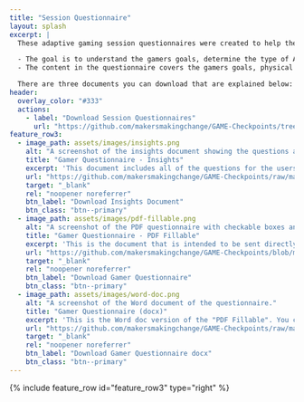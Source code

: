 ```yaml
---
title: "Session Questionnaire"
layout: splash
excerpt: |
  These adaptive gaming session questionnaires were created to help the GAME Checkpoint Leads collect the information prior to a gamers first session.

  - The goal is to understand the gamers goals, determine the type of AT to try in the first session, and to help document the process while working with a gamer.
  - The content in the questionnaire covers the gamers goals, physical and cognitive abilties, and environment/support information.

  There are three documents you can download that are explained below:
header:
  overlay_color: "#333"
  actions:
    - label: "Download Session Questionnaires"
      url: "https://github.com/makersmakingchange/GAME-Checkpoints/tree/main/Gaming_Session_Questionnaires" 
feature_row3:
  - image_path: assets/images/insights.png
    alt: "A screenshot of the insights document showing the questions along with a insight section below."
    title: "Gamer Questionnaire - Insights"
    excerpt: 'This document includes all of the questions for the users along with notes that MMC staff have added to give the GAME Checkpoint Lead more context to "why" the question is being asked.'
    url: "https://github.com/makersmakingchange/GAME-Checkpoints/raw/main/Gaming_Session_Questionnaires/Gamer%20Questionnaire%20-%20Insights.docx"
    target: "_blank"
    rel: "noopener noreferrer"
    btn_label: "Download Insights Document"
    btn_class: "btn--primary"
  - image_path: assets/images/pdf-fillable.png
    alt: "A screenshot of the PDF questionnaire with checkable boxes and sections to fill out text."
    title: "Gamer Questionnaire - PDF Fillable"
    excerpt: 'This is the document that is intended to be sent directly to gamers or to be filled out. All of the content from the same questions from the insights document but without the notes for the GAME Checkpoint Lead.'
    url: "https://github.com/makersmakingchange/GAME-Checkpoints/blob/main/Gaming_Session_Questionnaires/Gamer%20Questionnaire%20-%20PDF%20Fillable.pdf"
    target: "_blank"
    rel: "noopener noreferrer"
    btn_label: "Download Gamer Questionnaire"
    btn_class: "btn--primary"
  - image_path: assets/images/word-doc.png
    alt: "A screenshot of the Word document of the questionnaire."
    title: "Gamer Questionnaire (docx)"
    excerpt: 'This is the Word doc version of the "PDF Fillable". You can use this if you want to use the questionnaire as a template and change any information or if it is easier to fill out using Word. '
    url: "https://github.com/makersmakingchange/GAME-Checkpoints/raw/main/Gaming_Session_Questionnaires/Gamer%20Questionnaire.docx"
    target: "_blank"
    rel: "noopener noreferrer"
    btn_label: "Download Gamer Questionnaire docx"
    btn_class: "btn--primary"
---
```



{% include feature_row id="feature_row3" type="right" %}